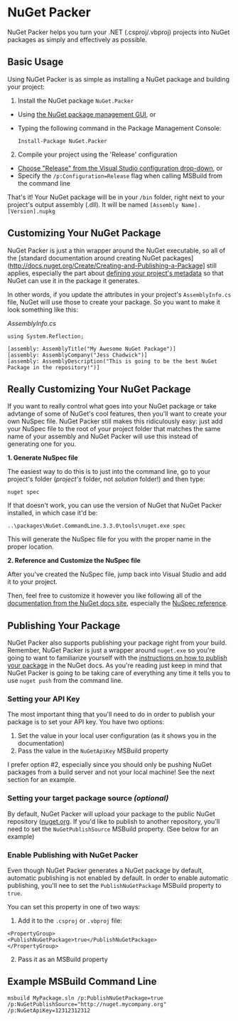 # NuGet Packer
NuGet Packer helps you turn your .NET (.csproj/.vbproj) projects into NuGet packages as simply and effectively as possible.

## Basic Usage
Using NuGet Packer is as simple as installing a NuGet package and building your project:

1. Install the NuGet package `NuGet.Packer`
  * Using [the NuGet package management GUI](http://docs.nuget.org/consume/package-manager-dialog), or
  * Typing the following command in the Package Management Console:
  
    `Install-Package NuGet.Packer`

2. Compile your project using the 'Release' configuration
  * [Choose "Release" from the Visual Studio configuration drop-down](https://msdn.microsoft.com/en-us/library/wx0123s5.aspx), or
  * Specify the `/p:Configuration=Release` flag when calling MSBuild from the command line

That's it!  Your NuGet package will be in your `/bin` folder, right next to your project's output assembly (.dll).  It will be named `[Assembly Name].[Version].nupkg`

## Customizing Your NuGet Package
NuGet Packer is just a thin wrapper around the NuGet executable, so all of the [standard documentation around creating NuGet packages](http://docs.nuget.org/Create/Creating-and-Publishing-a-Package] still applies, especially the part about [defining your project's metadata](http://docs.nuget.org/Create/Creating-and-Publishing-a-Package#user-content-from-a-project) so that NuGet can use it in the package it generates.

In other words, if you update the attributes in your project's `AssemblyInfo.cs` file, NuGet will use those to create your package.  So you want to make it look something like this:

_AssemblyInfo.cs_
```
using System.Reflection;

[assembly: AssemblyTitle("My Awesome NuGet Package")]
[assembly: AssemblyCompany("Jess Chadwick")]
[assembly: AssemblyDescription("This is going to be the best NuGet Package in the repository!")]
```

## Really Customizing Your NuGet Package

If you want to really control what goes into your NuGet package or take advtange of some of NuGet's cool features, then you'll want to create your own NuSpec file.  NuGet Packer still makes this ridiculously easy:  just add your NuSpec file to the root of your project folder that matches the same name of your assembly and NuGet Packer will use this instead of generating one for you.

__1. Generate NuSpec file__

The easiest way to do this is to just into the command line, go to your project's folder (_project's_ folder, not _solution_ folder!) and then type:

  `nuget spec`

If that doesn't work, you can use the version of NuGet that NuGet Packer installed, in which case it'd be:

  `..\packages\NuGet.CommandLine.3.3.0\tools\nuget.exe spec`

This will generate the NuSpec file for you with the proper name in the proper location.

__2. Reference and Customize the NuSpec file__

After you've created the NuSpec file, jump back into Visual Studio and add it to your project.  

Then, feel free to customize it however you like following all of the [documentation from the NuGet docs site](http://docs.nuget.org/create), especially the [NuSpec reference](http://docs.nuget.org/Create/NuSpec-Reference).

## Publishing Your Package

NuGet Packer also supports publishing your package right from your build.  Remember, NuGet Packer is just a wrapper around `nuget.exe` so you're going to want to familiarize yourself with the [instructions on how to publish your package](http://docs.nuget.org/Create/Creating-and-Publishing-a-Package#user-content-publishing-in-nuget-gallery) in the NuGet docs.  As you're reading just keep in mind that NuGet Packer is going to be taking care of everything any time it tells you to use `nuget push` from the command line.

### Setting your API Key
The most important thing that you'll need to do in order to publish your package is to set your API key.  You have two options:

1. Set the value in your local user configuration (as it shows you in the documentation)
2. Pass the value in the `NuGetApiKey` MSBuild property

I prefer option #2, especially since you should only be pushing NuGet packages from a build server and not your local machine!  See the next section for an example.

### Setting your target package source _(optional)_

By default, NuGet Packer will upload your package to the public NuGet repository ([nuget.org](http://nuget.org).  If you'd like to publish to another repository, you'll need to set the `NuGetPublishSource` MSBuild property. (See below for an example)

### Enable Publishing with NuGet Packer
Even though NuGet Packer generates a NuGet package by default, automatic publishing is not enabled by default.  In order to enable automatic publishing, you'll nee to set the `PublishNuGetPackage` MSBuild property to `true`.

You can set this property in one of two ways:

1. Add it to the `.csproj` or `.vbproj` file:
 ```
<PropertyGroup>
 <PublishNuGetPackage>true</PublishNuGetPackage>
</PropertyGroup>
```
2. Pass it as an MSBuild property


## Example MSBuild Command Line

`msbuild MyPackage.sln /p:PublishNuGetPackage=true /p:NuGetPublishSource="http://nuget.mycompany.org" /p:NuGetApiKey=12312312312`
